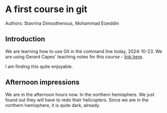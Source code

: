# A first course in git

Authors: Stavrina Dimosthenous, Mohammad Eizeddin

## Introduction

We are learning how to use Git in the command line today, 2024-10-23.
We are using Gerard Capes' teaching notes for this course - [link here](gcapes.github.io/git-course).

I am finding this quite enjoyable.

## Afternoon impressions

We are in the afternoon hours now. In the northern hemisphere. We just found out they will have to redo their helicopters.
Since we are in the northern hemisphere, it is quite dark, already.
